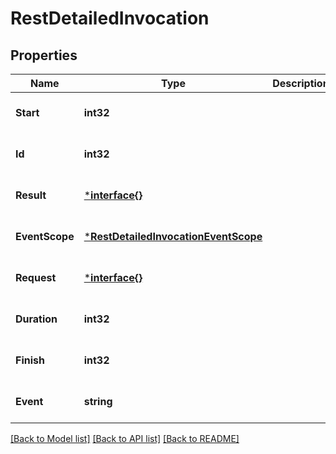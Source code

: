 # RestDetailedInvocation

## Properties
Name | Type | Description | Notes
------------ | ------------- | ------------- | -------------
**Start** | **int32** |  | [optional] [default to null]
**Id** | **int32** |  | [optional] [default to null]
**Result** | [***interface{}**](interface{}.md) |  | [optional] [default to null]
**EventScope** | [***RestDetailedInvocationEventScope**](RestDetailedInvocation_eventScope.md) |  | [optional] [default to null]
**Request** | [***interface{}**](interface{}.md) |  | [optional] [default to null]
**Duration** | **int32** |  | [optional] [default to null]
**Finish** | **int32** |  | [optional] [default to null]
**Event** | **string** |  | [optional] [default to null]

[[Back to Model list]](../README.md#documentation-for-models) [[Back to API list]](../README.md#documentation-for-api-endpoints) [[Back to README]](../README.md)

